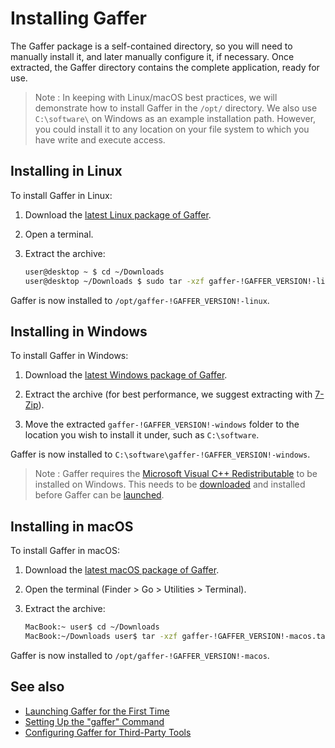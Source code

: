 <!-- !NO_SCROLLSPY -->

# Installing Gaffer #

The Gaffer package is a self-contained directory, so you will need to manually install it, and later manually configure it, if necessary. Once extracted, the Gaffer directory contains the complete application, ready for use.

> Note :
> In keeping with Linux/macOS best practices, we will demonstrate how to install Gaffer in the `/opt/` directory. We also use `C:\software\` on Windows as an example installation path. However, you could install it to any location on your file system to which you have write and execute access.


## Installing in Linux ##

To install Gaffer in Linux:

1. Download the [latest Linux package of Gaffer](https://github.com/GafferHQ/gaffer/releases/download/!GAFFER_VERSION!/gaffer-!GAFFER_VERSION!-linux.tar.gz).

2. Open a terminal.

3. Extract the archive:

    ```bash
    user@desktop ~ $ cd ~/Downloads
    user@desktop ~/Downloads $ sudo tar -xzf gaffer-!GAFFER_VERSION!-linux.tar.gz -C /opt/
    ```

Gaffer is now installed to `/opt/gaffer-!GAFFER_VERSION!-linux`.


## Installing in Windows ##

To install Gaffer in Windows:

1. Download the [latest Windows package of Gaffer](https://github.com/GafferHQ/gaffer/releases/download/!GAFFER_VERSION!/gaffer-!GAFFER_VERSION!-windows.zip).

2. Extract the archive (for best performance, we suggest extracting with [7-Zip](https://www.7-zip.org/)).

3. Move the extracted `gaffer-!GAFFER_VERSION!-windows` folder to the location you wish to install it under, such as `C:\software`.

Gaffer is now installed to `C:\software\gaffer-!GAFFER_VERSION!-windows`.

> Note :
> Gaffer requires the [Microsoft Visual C++ Redistributable](https://learn.microsoft.com/en-us/cpp/windows/latest-supported-vc-redist?view=msvc-170) to be installed on Windows. This needs to be [downloaded](https://aka.ms/vs/17/release/vc_redist.x64.exe) and installed before Gaffer can be [launched](../LaunchingGafferFirstTime/index.md).

## Installing in macOS ##

To install Gaffer in macOS:

1. Download the [latest macOS package of Gaffer](https://github.com/GafferHQ/gaffer/releases/download/!GAFFER_VERSION!/gaffer-!GAFFER_VERSION!-macos.tar.gz).

2. Open the terminal (Finder > Go > Utilities > Terminal).

3. Extract the archive:

    ```bash
    MacBook:~ user$ cd ~/Downloads
    MacBook:~/Downloads user$ tar -xzf gaffer-!GAFFER_VERSION!-macos.tar.gz -C /opt/
    ```

Gaffer is now installed to `/opt/gaffer-!GAFFER_VERSION!-macos`.


## See also ##

- [Launching Gaffer for the First Time](../LaunchingGafferFirstTime/index.md)
- [Setting Up the "gaffer" Command](../SettingUpGafferCommand/index.md)
- [Configuring Gaffer for Third-Party Tools](../ConfiguringGafferForThirdPartyTools/index.md)
